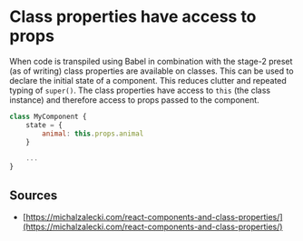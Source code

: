# Class properties have access to props

When code is transpiled using Babel in combination with the stage-2 preset (as of writing) class properties are available on classes. This can be used to declare the initial state of a component. This reduces clutter and repeated typing of `super()`. The class properties have access to `this` (the class instance) and therefore access to props passed to the component.

```javascript
class MyComponent {
    state = {
        animal: this.props.animal
    }

    ...
}
```

## Sources

- [https://michalzalecki.com/react-components-and-class-properties/](https://michalzalecki.com/react-components-and-class-properties/)